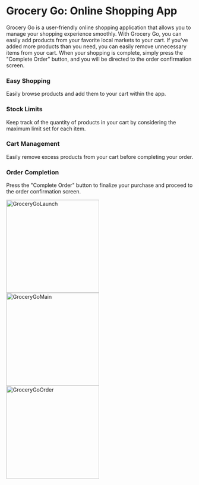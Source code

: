 # Grocery Go: Online Shopping App
Grocery Go is a user-friendly online shopping application that allows you to manage your shopping experience smoothly. With Grocery Go, you can easily add products from your favorite local markets to your cart. If you've added more products than you need, you can easily remove unnecessary items from your cart. When your shopping is complete, simply press the "Complete Order" button, and you will be directed to the order confirmation screen.

### Easy Shopping
Easily browse products and add them to your cart within the app.

### Stock Limits
Keep track of the quantity of products in your cart by considering the maximum limit set for each item.

### Cart Management
Easily remove excess products from your cart before completing your order.

### Order Completion
Press the "Complete Order" button to finalize your purchase and proceed to the order confirmation screen.

<img src="https://github.com/IremSever/GroceryGo/assets/99093113/557c00e8-69f8-4803-98a6-3b2761a7cf7f" alt="GroceryGoLaunch" width="250" style="margin-right:50px;"/>
<img src="https://github.com/IremSever/GroceryGo/assets/99093113/5fee30e6-a63c-4f6b-8548-1227ce5d2eb8" alt="GroceryGoMain" width="250" style="margin-right:50px;"/>
<img src="https://github.com/IremSever/GroceryGo/assets/99093113/ca574e0e-5568-4a14-aa10-7d35509dc901" alt="GroceryGoOrder" width="250"/>
